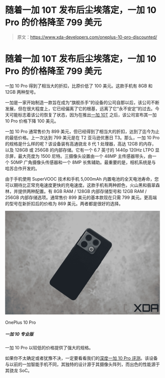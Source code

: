 # 随着一加 10T 发布后尘埃落定，一加 10 Pro 的价格降至 799 美元

> 原文：<https://www.xda-developers.com/oneplus-10-pro-discounted/>

# 随着一加 10T 发布后尘埃落定，一加 10 Pro 的价格降至 799 美元

一加 10 Pro 得到了相当大的折扣，比原价低了 100 美元。这款手机有 8GB 和 12GB 两种型号。

一加是一家开始制造一款旨在成为“旗舰杀手”的设备的公司自那以后，该公司不断发展，但在很大程度上，它已经偏离了它的根基，远离了它“永不安定”的过去。今天可能标志着该公司恢复了状态，因为在推出[一加 10T](https://www.xda-developers.com/oneplus-10t-first-impressions/) 之后，该公司宣布其一加 10 Pro 价格下降 100 美元。

一加 10 Pro 通常售价为 899 美元，但已经得到了相当大的折扣，达到了迄今为止的最低价格。上一次达到 799 美元是在 T2 亚马逊优惠日 T3。那么，一加 10 Pro 的规格是什么样的呢？该设备装有高通骁龙 8 代 1 处理器，高达 12GB 的内存，以及 128GB 或 256GB 的内部存储。它有一个 6.7 英寸的 1440p 120Hz LTPO 显示屏，最大亮度为 1500 尼特。三摄像头设置由一个 48MP 主传感器带头，由一个 50MP 广角摄像头传感器和一个 8MP 长焦辅助。最重要的是，相机系统是与哈苏合作开发的。

由于手机使用 SuperVOOC 技术和手机 5,000mAh 内置电池的全天电池寿命，您可以期待比正常充电速度更快的充电速度。这款手机有两种颜色，火山黑和翡翠森林，并提供两种配置。有 8GB RAM / 128GB 内部存储型号和 12GB RAM / 256GB 内部存储选项。通常售价 899 美元的基本款现在只需 799 美元。更高端的型号在新折扣后的价格为 869 美元。两者都是很好的选择。

 <picture>![The OnePlus 10 Pro offers a powerful specifications at a lower price.](img/08c4bdf8133f5ff9a6f30c1ef564b4be.png)</picture> 

OnePlus 10 Pro

##### 一加 10 专业版

一加 10 Pro 以较低的价格提供了强大的规格。

如果你不太确定或者犹豫不决，一定要看看我们的[深度一加 10 Pro 评测](https://www.xda-developers.com/oneplus-10-pro-review/)。该设备与以前的一加智能手机不同，其独特的设计源于其摄像头阵列，而出色的性能源于其骁龙 SoC。